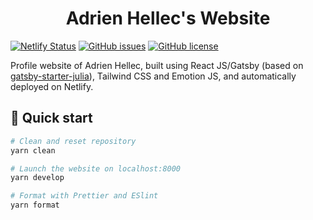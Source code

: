 <h1 align="center">
  Adrien Hellec's Website
</h1>

[![Netlify Status](https://api.netlify.com/api/v1/badges/74f73f0b-1168-493d-b451-651394b3b8d3/deploy-status)](https://app.netlify.com/sites/agitated-leavitt-de5b97/deploys)
[![GitHub issues](https://img.shields.io/github/issues/he2lec/website)](https://github.com/he2lec/website/issues)
[![GitHub license](https://img.shields.io/github/license/he2lec/website)](https://github.com/he2lec/website/blob/master/LICENSE)

Profile website of Adrien Hellec, built using React JS/Gatsby (based on
[gatsby-starter-julia](https://github.com/niklasmtj/gatsby-starter-julia)),
Tailwind CSS and Emotion JS, and automatically deployed on Netlify.

## 🚀 Quick start

```sh
# Clean and reset repository
yarn clean

# Launch the website on localhost:8000
yarn develop

# Format with Prettier and ESlint
yarn format
```
